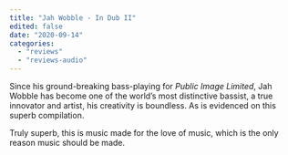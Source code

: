 ```yaml
---
title: "Jah Wobble - In Dub II"
edited: false
date: "2020-09-14"
categories:
  - "reviews"
  - "reviews-audio"
---
```


Since his ground-breaking bass-playing for _Public Image Limited_, Jah Wobble has become one of the world’s most distinctive bassist, a true innovator and artist, his creativity is boundless. As is evidenced on this superb compilation.

Truly superb, this is music made for the love of music, which is the only reason music should be made.
